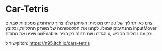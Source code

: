 # Car-Tetris

יצרנו כאן תהליך של טטריס מכוניות: השחקן שלנו צריך להתחמק ממכוניות שבאים מהנתיבים שמולו.
לקחנו את הפלטפורמה של משחק החלליות, ובקובץ inputMover שינינו את מתודת onEnable: הגדרנו שם תזוזה רק בציר x, ורק עם גבולות הכביש.

קישור לitch: https://n95.itch.io/cars-tetris
